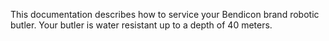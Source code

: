 This documentation describes how to service your Bendicon brand robotic butler.
Your butler is water resistant up to a depth of 40 meters.